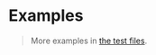 # Examples

> More examples in [the test files](https://github.com/codec-bytes/ascii/tree/main/test/src).
